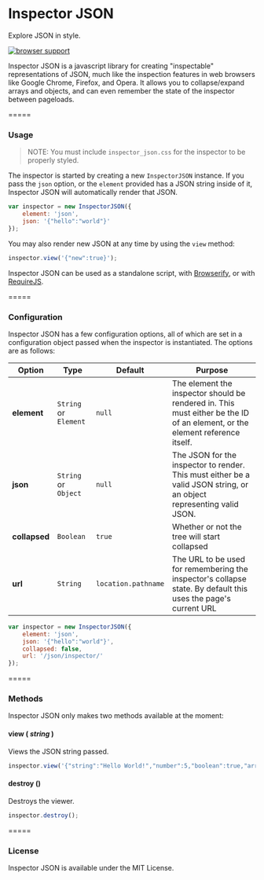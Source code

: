 # Inspector JSON

Explore JSON in style.

[![browser support](https://ci.testling.com/SparkartGroupInc/Inspector-JSON.png)](https://ci.testling.com/SparkartGroupInc/Inspector-JSON)

Inspector JSON is a javascript library for creating "inspectable" representations of JSON, much like the inspection features in web browsers like Google Chrome, Firefox, and Opera. It allows you to collapse/expand arrays and objects, and can even remember the state of the inspector between pageloads.

=====

### Usage

> NOTE: You must include `inspector_json.css` for the inspector to be properly styled.

The inspector is started by creating a new `InspectorJSON` instance. If you pass the `json` option, or the `element` provided has a JSON string inside of it, Inspector JSON will automatically render that JSON.

```javascript
var inspector = new InspectorJSON({
    element: 'json',
    json: '{"hello":"world"}'
});
```

You may also render new JSON at any time by using the `view` method:

```javascript
inspector.view('{"new":true}');
```

Inspector JSON can be used as a standalone script, with [Browserify](https://github.com/substack/node-browserify), or with [RequireJS](http://requirejs.org/).

=====

### Configuration

Inspector JSON has a few configuration options, all of which are set in a configuration object passed when the inspector is instantiated. The options are as follows:

| Option | Type | Default | Purpose |
| ----- | ----- | ----- | ----- |
| **element** | `String` or `Element` | `null` | The element the inspector should be rendered in. This must either be the ID of an element, or the element reference itself. |
| **json** | `String` or `Object` | `null` | The JSON for the inspector to render. This must either be a valid JSON string, or an object representing valid JSON. |
| **collapsed** | `Boolean` | `true` | Whether or not the tree will start collapsed |
| **url** | `String` | `location.pathname` | The URL to be used for remembering the inspector's collapse state. By default this uses the page's current URL |

```javascript
var inspector = new InspectorJSON({
    element: 'json',
    json: '{"hello":"world"}',
    collapsed: false,
    url: '/json/inspector/'
});
```

=====

### Methods

Inspector JSON only makes two methods available at the moment:

#### view ( _string_ )
Views the JSON string passed.

```javascript
inspector.view('{"string":"Hello World!","number":5,"boolean":true,"array":["one","two","three"],"object":{"key":"value","key2":"value2"}}');
```

#### destroy ()
Destroys the viewer.

```javascript
inspector.destroy();
```

=====

### License

Inspector JSON is available under the MIT License.